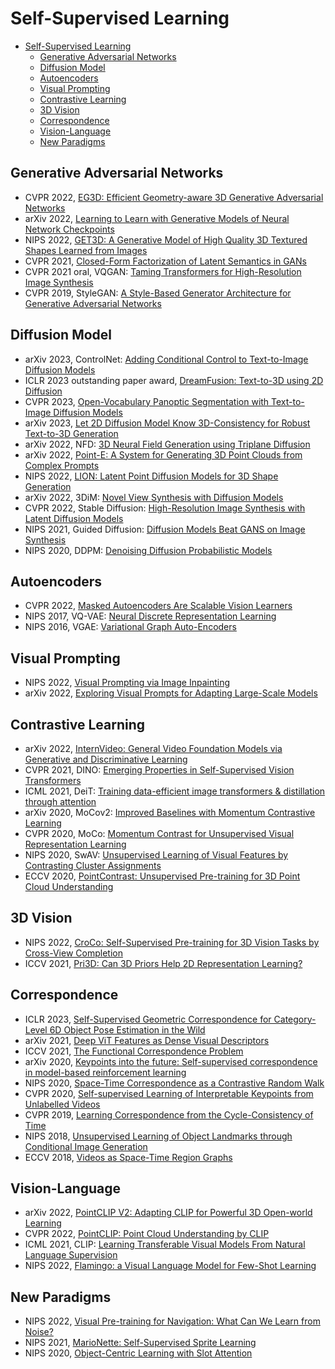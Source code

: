 # Self-Supervised Learning
- [Self-Supervised Learning](#self-supervised-learning)
  - [Generative Adversarial Networks](#generative-adversarial-networks)
  - [Diffusion Model](#diffusion-model)
  - [Autoencoders](#autoencoders)
  - [Visual Prompting](#visual-prompting)
  - [Contrastive Learning](#contrastive-learning)
  - [3D Vision](#3d-vision)
  - [Correspondence](#correspondence)
  - [Vision-Language](#vision-language)
  - [New Paradigms](#new-paradigms)

## Generative Adversarial Networks
- CVPR 2022, [EG3D: Efficient Geometry-aware 3D Generative Adversarial Networks](https://nvlabs.github.io/eg3d/)
- arXiv 2022, [Learning to Learn with Generative Models of Neural Network Checkpoints](https://www.wpeebles.com/Gpt)
- NIPS 2022, [GET3D: A Generative Model of High Quality 3D Textured Shapes Learned from Images](https://nv-tlabs.github.io/GET3D/)
- CVPR 2021, [Closed-Form Factorization of Latent Semantics in GANs](https://genforce.github.io/sefa/)
- CVPR 2021 oral, VQGAN: [Taming Transformers for High-Resolution Image Synthesis](https://compvis.github.io/taming-transformers/)
- CVPR 2019, StyleGAN: [A Style-Based Generator Architecture for Generative Adversarial Networks](https://arxiv.org/abs/1812.04948)

## Diffusion Model
- arXiv 2023, ControlNet: [Adding Conditional Control to Text-to-Image Diffusion Models](https://arxiv.org/abs/2302.05543)
- ICLR 2023 outstanding paper award, [DreamFusion: Text-to-3D using 2D Diffusion](https://openreview.net/forum?id=FjNys5c7VyY)
- CVPR 2023, [Open-Vocabulary Panoptic Segmentation with Text-to-Image Diffusion Models](https://jerryxu.net/ODISE/)
- arXiv 2023, [Let 2D Diffusion Model Know 3D-Consistency for Robust Text-to-3D Generation](https://arxiv.org/abs/2303.07937)
- arXiv 2022, NFD: [3D Neural Field Generation using Triplane Diffusion](https://jryanshue.com/nfd/)
- arXiv 2022, [Point-E: A System for Generating 3D Point Clouds from Complex Prompts](https://arxiv.org/abs/2212.08751)
- NIPS 2022, [LION: Latent Point Diffusion Models for 3D Shape Generation](https://nv-tlabs.github.io/LION/)
- arXiv 2022, 3DiM: [Novel View Synthesis with Diffusion Models](https://3d-diffusion.github.io/)
- CVPR 2022, Stable Diffusion: [High-Resolution Image Synthesis with Latent Diffusion Models](https://arxiv.org/abs/2112.10752)
- NIPS 2021, Guided Diffusion: [Diffusion Models Beat GANS on Image Synthesis](https://arxiv.org/abs/2105.05233)
- NIPS 2020, DDPM: [Denoising Diffusion Probabilistic Models](https://hojonathanho.github.io/diffusion/)


## Autoencoders
- CVPR 2022, [Masked Autoencoders Are Scalable Vision Learners](https://arxiv.org/abs/2111.06377)
- NIPS 2017, VQ-VAE: [Neural Discrete Representation Learning](https://arxiv.org/abs/1711.00937)
- NIPS 2016, VGAE: [Variational Graph Auto-Encoders](https://arxiv.org/abs/1611.07308)

## Visual Prompting
-  NIPS 2022, [Visual Prompting via Image Inpainting](https://yossigandelsman.github.io/visual_prompt/)
-  arXiv 2022, [Exploring Visual Prompts for Adapting Large-Scale Models](https://hjbahng.github.io/visual_prompting/)

## Contrastive Learning
- arXiv 2022, [InternVideo: General Video Foundation Models via Generative and Discriminative Learning](https://arxiv.org/abs/2212.03191)
- CVPR 2021, DINO: [Emerging Properties in Self-Supervised Vision Transformers](https://arxiv.org/abs/2104.14294)
- ICML 2021, DeiT: [Training data-efficient image transformers & distillation through attention](https://arxiv.org/abs/2012.12877)
- arXiv 2020, MoCov2: [Improved Baselines with Momentum Contrastive Learning](https://arxiv.org/abs/2003.04297)
- CVPR 2020, MoCo: [Momentum Contrast for Unsupervised Visual Representation Learning](https://openaccess.thecvf.com/content_CVPR_2020/html/He_Momentum_Contrast_for_Unsupervised_Visual_Representation_Learning_CVPR_2020_paper.html)
- NIPS 2020, SwAV: [Unsupervised Learning of Visual Features by Contrasting Cluster Assignments](https://arxiv.org/abs/2006.09882)
- ECCV 2020, [PointContrast: Unsupervised Pre-training for 3D Point Cloud Understanding](https://arxiv.org/abs/2007.10985)


## 3D Vision
- NIPS 2022, [CroCo: Self-Supervised Pre-training for 3D Vision Tasks by Cross-View Completion](https://croco.europe.naverlabs.com/public/index.html)
- ICCV 2021, [Pri3D: Can 3D Priors Help 2D Representation Learning?](https://arxiv.org/abs/2104.11225)

## Correspondence
- ICLR 2023, [Self-Supervised Geometric Correspondence for Category-Level 6D Object Pose Estimation in the Wild](https://kywind.github.io/self-pose)
- arXiv 2021, [Deep ViT Features as Dense Visual Descriptors](https://dino-vit-features.github.io/)
- ICCV 2021, [The Functional Correspondence Problem](https://agi-labs.github.io/FuncCorr/)
- arXiv 2020, [Keypoints into the future: Self-supervised correspondence in model-based reinforcement learning](https://arxiv.org/abs/2009.05085)
- NIPS 2020, [Space-Time Correspondence as a Contrastive Random Walk](https://ajabri.github.io/videowalk/)
- CVPR 2020, [Self-supervised Learning of Interpretable Keypoints from Unlabelled Videos](https://www.robots.ox.ac.uk/vgg/research/unsupervised_pose/)
- CVPR 2019, [Learning Correspondence from the Cycle-Consistency of Time](https://ajabri.github.io/timecycle/)
- NIPS 2018, [Unsupervised Learning of Object Landmarks through Conditional Image Generation](https://www.robots.ox.ac.uk/~vgg/research/unsupervised_landmarks/)
- ECCV 2018, [Videos as Space-Time Region Graphs](https://arxiv.org/abs/1806.01810v2)

## Vision-Language
- arXiv 2022, [PointCLIP V2: Adapting CLIP for Powerful 3D Open-world Learning](https://arxiv.org/abs/2211.11682)
- CVPR 2022, [PointCLIP: Point Cloud Understanding by CLIP](https://arxiv.org/abs/2112.02413)
- ICML 2021, CLIP: [Learning Transferable Visual Models From Natural Language Supervision](https://arxiv.org/abs/2103.00020)
- NIPS 2022, [Flamingo: a Visual Language Model for Few-Shot Learning](https://arxiv.org/abs/2204.14198)

## New Paradigms
- NIPS 2022, [Visual Pre-training for Navigation: What Can We Learn from Noise?](https://yanweiw.github.io/noise2ptz/)
- NIPS 2021, [MarioNette: Self-Supervised Sprite Learning](https://people.csail.mit.edu/smirnov/marionette/)
- NIPS 2020, [Object-Centric Learning with Slot Attention](https://arxiv.org/abs/2006.15055)
